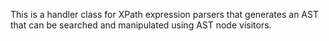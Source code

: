 
This is a handler class for XPath expression parsers that generates an AST that can be searched and manipulated using AST node visitors.
